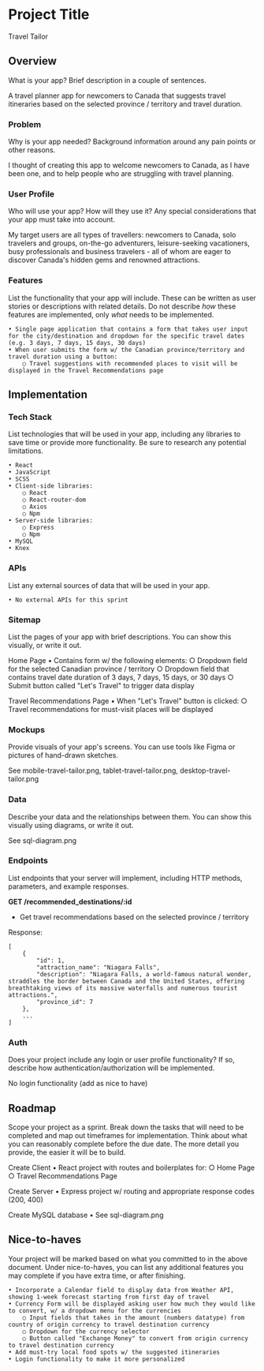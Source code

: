 <!-- # Getting Started with Create React App

This project was bootstrapped with [Create React App](https://github.com/facebook/create-react-app).

## Available Scripts

In the project directory, you can run:

### `npm start`

Runs the app in the development mode.\
Open [http://localhost:3000](http://localhost:3000) to view it in your browser.

The page will reload when you make changes.\
You may also see any lint errors in the console.

### `npm test`

Launches the test runner in the interactive watch mode.\
See the section about [running tests](https://facebook.github.io/create-react-app/docs/running-tests) for more information.

### `npm run build`

Builds the app for production to the `build` folder.\
It correctly bundles React in production mode and optimizes the build for the best performance.

The build is minified and the filenames include the hashes.\
Your app is ready to be deployed!

See the section about [deployment](https://facebook.github.io/create-react-app/docs/deployment) for more information.

### `npm run eject`

**Note: this is a one-way operation. Once you `eject`, you can't go back!**

If you aren't satisfied with the build tool and configuration choices, you can `eject` at any time. This command will remove the single build dependency from your project.

Instead, it will copy all the configuration files and the transitive dependencies (webpack, Babel, ESLint, etc) right into your project so you have full control over them. All of the commands except `eject` will still work, but they will point to the copied scripts so you can tweak them. At this point you're on your own.

You don't have to ever use `eject`. The curated feature set is suitable for small and middle deployments, and you shouldn't feel obligated to use this feature. However we understand that this tool wouldn't be useful if you couldn't customize it when you are ready for it.

## Learn More

You can learn more in the [Create React App documentation](https://facebook.github.io/create-react-app/docs/getting-started).

To learn React, check out the [React documentation](https://reactjs.org/).

### Code Splitting

This section has moved here: [https://facebook.github.io/create-react-app/docs/code-splitting](https://facebook.github.io/create-react-app/docs/code-splitting)

### Analyzing the Bundle Size

This section has moved here: [https://facebook.github.io/create-react-app/docs/analyzing-the-bundle-size](https://facebook.github.io/create-react-app/docs/analyzing-the-bundle-size)

### Making a Progressive Web App

This section has moved here: [https://facebook.github.io/create-react-app/docs/making-a-progressive-web-app](https://facebook.github.io/create-react-app/docs/making-a-progressive-web-app)

### Advanced Configuration

This section has moved here: [https://facebook.github.io/create-react-app/docs/advanced-configuration](https://facebook.github.io/create-react-app/docs/advanced-configuration)

### Deployment

This section has moved here: [https://facebook.github.io/create-react-app/docs/deployment](https://facebook.github.io/create-react-app/docs/deployment)

### `npm run build` fails to minify

This section has moved here: [https://facebook.github.io/create-react-app/docs/troubleshooting#npm-run-build-fails-to-minify](https://facebook.github.io/create-react-app/docs/troubleshooting#npm-run-build-fails-to-minify) -->




# Project Title
Travel Tailor

## Overview
What is your app? Brief description in a couple of sentences.

A travel planner app for newcomers to Canada that suggests travel itineraries based on the selected province / territory and travel duration.


### Problem
Why is your app needed? Background information around any pain points or other reasons.

I thought of creating this app to welcome newcomers to Canada, as I have been one, and to help people who are struggling with travel planning.


### User Profile
Who will use your app? How will they use it? Any special considerations that your app must take into account.

My target users are all types of travellers: newcomers to Canada, solo travelers and groups, on-the-go adventurers, leisure-seeking vacationers, busy professionals and business travelers - all of whom are eager to discover Canada's hidden gems and renowned attractions.


### Features
List the functionality that your app will include. These can be written as user stories or descriptions with related details. Do not describe _how_ these features are implemented, only _what_ needs to be implemented.

	• Single page application that contains a form that takes user input for the city/destination and dropdown for the specific travel dates (e.g. 3 days, 7 days, 15 days, 30 days)
	• When user submits the form w/ the Canadian province/territory and travel duration using a button:
		○ Travel suggestions with recommended places to visit will be displayed in the Travel Recommendations page 
	

## Implementation
### Tech Stack
List technologies that will be used in your app, including any libraries to save time or provide more functionality. Be sure to research any potential limitations.

	• React
	• JavaScript
	• SCSS
	• Client-side libraries:
		○ React
		○ React-router-dom
		○ Axios
		○ Npm
	• Server-side libraries:
		○ Express
		○ Npm 
	• MySQL
	• Knex
		
	
### APIs
List any external sources of data that will be used in your app.

	• No external APIs for this sprint


### Sitemap
List the pages of your app with brief descriptions. You can show this visually, or write it out.

Home Page
	• Contains form w/ the following elements:
		○ Dropdown field for the selected Canadian province / territory
		○ Dropdown field that contains travel date duration  of 3 days, 7 days, 15 days, or 30 days
		○ Submit button called "Let's Travel" to trigger data display 

Travel Recommendations Page
	• When "Let's Travel" button is clicked:
		○ Travel recommendations for must-visit places will be displayed
		

### Mockups
Provide visuals of your app's screens. You can use tools like Figma or pictures of hand-drawn sketches.

See mobile-travel-tailor.png, tablet-travel-tailor.png, desktop-travel-tailor.png


### Data
Describe your data and the relationships between them. You can show this visually using diagrams, or write it out. 

See sql-diagram.png


### Endpoints
List endpoints that your server will implement, including HTTP methods, parameters, and example responses.

**GET /recommended_destinations/:id**
- Get travel recommendations based on the selected province / territory

Response:
```
[
    {
        "id": 1,
        "attraction_name": "Niagara Falls",
        "description": "Niagara Falls, a world-famous natural wonder, straddles the border between Canada and the United States, offering breathtaking views of its massive waterfalls and numerous tourist attractions.",
        "province_id": 7
    },
    ...
]
```


### Auth
Does your project include any login or user profile functionality? If so, describe how authentication/authorization will be implemented.

No login functionality (add as nice to have)


## Roadmap
Scope your project as a sprint. Break down the tasks that will need to be completed and map out timeframes for implementation. Think about what you can reasonably complete before the due date. The more detail you provide, the easier it will be to build.

Create Client
	• React project with routes and boilerplates for:
		○ Home Page
		○ Travel Recommendations Page

Create Server
	• Express project w/ routing and appropriate response codes (200, 400)

Create MySQL database
	• See sql-diagram.png
	

## Nice-to-haves
Your project will be marked based on what you committed to in the above document. Under nice-to-haves, you can list any additional features you may complete if you have extra time, or after finishing.

	• Incorporate a Calendar field to display data from Weather API, showing 1-week forecast starting from first day of travel
	• Currency Form will be displayed asking user how much they would like to convert, w/ a dropdown menu for the currencies
		○ Input fields that takes in the amount (numbers datatype) from country of origin currency to travel destination currency
		○ Dropdown for the currency selector
		○ Button called "Exchange Money" to convert from origin currency to travel destination currency
	• Add must-try local food spots w/ the suggested itineraries
	• Login functionality to make it more personalized

